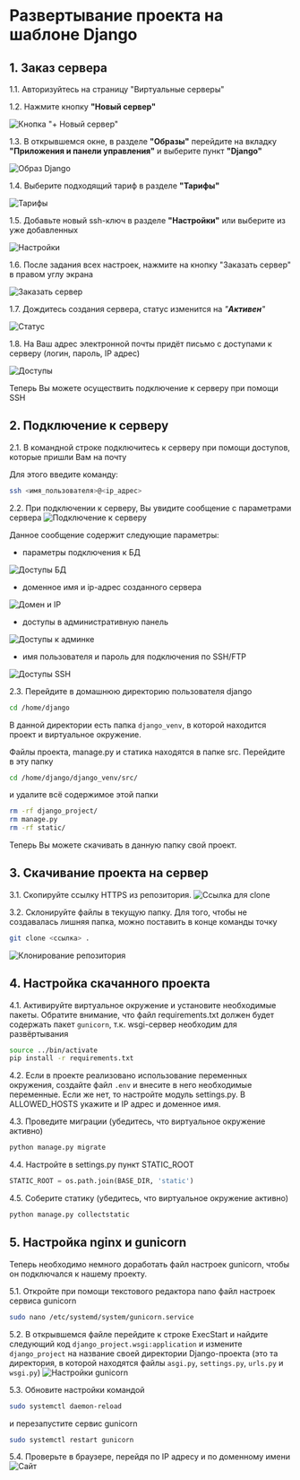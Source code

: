 # **Развертывание проекта на шаблоне Django**

## **1. Заказ сервера**


 1.1. Авторизуйтесь на страницу "Виртуальные серверы"
 
 1.2. Нажмите кнопку **"Новый сервер"**

 ![Кнопка "+ Новый сервер"](/images/new_server.png) 

 1.3. В открывшемся окне, в разделе **"Образы"** перейдите на вкладку **"Приложения и панели управления"** и выберите пункт **"Django"**

 ![Образ Django](/images/server_image.jpg)

 1.4. Выберите подходящий тариф в разделе **"Тарифы"**
 
 ![Тарифы](/images/tarif.jpg)

 1.5. Добавьте новый ssh-ключ в разделе **"Настройки"** или выберите из уже добавленных

 ![Настройки](/images/settings.jpg)

 1.6. После задания всех настроек, нажмите на кнопку "Заказать сервер" в правом углу экрана

 ![Заказать сервер](/images/order.jpg)

 1.7. Дождитесь создания сервера, статус изменится на *"**Активен**"*

 ![Статус](/images/server_done.jpg)

 1.8. На Ваш адрес электронной почты придёт письмо с доступами к серверу (логин, пароль, IP адрес)

 ![Доступы](/images/credentials.jpg)

 Теперь Вы можете осуществить подключение к серверу при помощи SSH


## **2. Подключение к серверу**


2.1. В командной строке подключитесь к серверу при помощи доступов, которые пришли Вам на почту

Для этого введите команду:

```bash
ssh <имя_пользователя>@<ip_адрес>
```

2.2. При подключении к серверу, Вы увидите сообщение с параметрами сервера
![Подключение к серверу](/images/connected.jpg)

Данное сообщение содержит следующие параметры:

* параметры подключения к БД

![Доступы БД](/images/db_credentials.jpg)
* доменное имя и ip-адрес созданного сервера

![Домен и IP](/images/domain_ip.jpg)
* доступы в административную панель

![Доступы к админке](/images/admin_credentials.jpg)
* имя пользователя и пароль для подключения по SSH/FTP

![Доступы SSH](/images/ssh_credentials.jpg)

2.3. Перейдите в домашнюю директорию пользователя django

```bash
cd /home/django
```

В данной директории есть папка `django_venv`, в которой находится проект и виртуальное окружение.

Файлы проекта, manage.py и статика находятся в папке src. Перейдите в эту папку
```bash
cd /home/django/django_venv/src/
```

и удалите всё содержимое этой папки
```bash
rm -rf django_project/
rm manage.py
rm -rf static/
```

Теперь Вы можете скачивать в данную папку свой проект.

## **3. Скачивание проекта на сервер**

3.1. Скопируйте ссылку HTTPS из репозитория.
![Ссылка для clone](/images/clone_link.jpg)

3.2. Склонируйте файлы в текущую папку. Для того, чтобы не создавалась лишняя папка, можно поставить в конце команды точку
```bash
git clone <ссылка> .
```
![Клонирование репозитория](/images/clone_repo.jpg)

## **4. Настройка скачанного проекта**

4.1. Активируйте виртуальное окружение и установите необходимые пакеты. Обратите внимание, что файл requirements.txt должен будет содержать пакет `gunicorn`, т.к. wsgi-сервер необходим для развёртывания
```bash
source ../bin/activate
pip install -r requirements.txt
```

4.2. Если в проекте реализовано использование переменных окружения, создайте файл `.env` и внесите в него необходимые переменные. Если же нет, то настройте модуль settings.py.
В ALLOWED_HOSTS укажите и IP адрес и доменное имя.

4.3. Проведите миграции (убедитесь, что виртуальное окружение активно)
```bash
python manage.py migrate
```

4.4. Настройте в settings.py пункт STATIC_ROOT

```python
STATIC_ROOT = os.path.join(BASE_DIR, 'static')
```

4.5. Соберите статику (убедитесь, что виртуальное окружение активно)
```bash
python manage.py collectstatic
```

## **5. Настройка nginx и gunicorn**

Теперь необходимо немного доработать файл настроек gunicorn, чтобы он подключался к нашему проекту. 

5.1. Откройте при помощи текстового редактора nano файл настроек сервиса gunicorn
```bash
sudo nano /etc/systemd/system/gunicorn.service
```

5.2. В открывшемся файле перейдите к строке ExecStart и найдите следующий код `django_project.wsgi:application` и измените `django_project` на название своей директории Django-проекта (это та директория, в которой находятся файлы `asgi.py`, `settings.py`, `urls.py` и `wsgi.py`)
![Настройки gunicorn](/images/gunicorn_settings.jpg)

5.3. Обновите настройки командой
```bash
sudo systemctl daemon-reload
```
и перезапустите сервис gunicorn
```bash
sudo systemctl restart gunicorn
```

5.4. Проверьте в браузере, перейдя по IP адресу и по доменному имени
![Сайт](/images/site.jpg)
